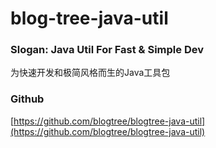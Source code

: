 # blog-tree-java-util

### Slogan: Java Util For Fast & Simple Dev  
为快速开发和极简风格而生的Java工具包

### Github
[https://github.com/blogtree/blogtree-java-util](https://github.com/blogtree/blogtree-java-util)